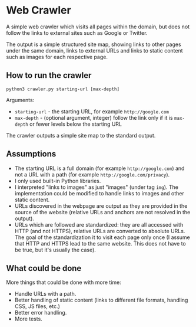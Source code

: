 # Web Crawler

A simple web crawler which visits all pages within the domain, but does not follow the links to external sites such as Google or Twitter.

The output is a simple structured site map, showing links to other pages under the same domain, links to external URLs and links to static content such as images for each respective page.

## How to run the crawler

```
python3 crawler.py starting-url [max-depth]
```

Arguments:
- `starting-url` - the starting URL, for example `http://google.com`
- `max-depth` - (optional argument, integer) follow the link only if it is `max-depth` or fewer levels below the starting URL

The crawler outputs a simple site map to the standard output.

## Assumptions

- The starting URL is a full domain (for example `http://google.com`) and not a URL with a path (for example
  `http://google.com/privacy`).
- I only used built-in Python libraries.
- I interpreted "links to images" as just "images" (under tag `img`). The implementation could be modified to handle
  links to images and other static content.
- URLs discovered in the webpage are output as they are provided in the source of the website (relative URLs and
  anchors are not resolved in the output).
- URLs which are followed are standardized: they are all accessed with HTTP (and not HTTPS), relative URLs are converted
  to absolute URLs. The goal of the standardization it to visit each page only once (I assume that HTTP and HTTPS
  lead to the same website. This does not have to be true, but it's usually the case).

## What could be done

More things that could be done with more time:
- Handle URLs with a path.
- Better handling of static content (links to different file formats, handling CSS, JS files, etc.)
- Better error handling.
- More tests.

